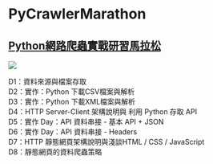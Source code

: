 # PyCrawlerMarathon
## [Python網路爬蟲實戰研習馬拉松](https://www.cupoy.com/product-marathon/pycrawler)

![](https://productfile.cupoy.com/pycrawler/1591057739988/large)

D1：資料來源與檔案存取  
D2：實作：Python 下載CSV檔案與解析  
D3：實作：Python 下載XML檔案與解析  
D4：HTTP Server-Client 架構說明與 利用 Python 存取 API  
D5：實作 Day：API 資料串接 - 基本 API + JSON  
D6：實作 Day：API 資料串接 - Headers  
D7：HTTP 靜態網頁架構說明與淺談HTML / CSS / JavaScript  
D8：靜態網頁的資料爬蟲策略  
